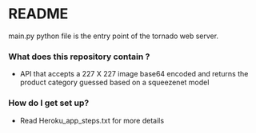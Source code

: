 # README #

main.py python file is the entry point of the tornado web server.

### What does this repository contain ? ###

* API that accepts a 227 X 227 image base64 encoded and returns the product category guessed based on a squeezenet model

### How do I get set up? ###

* Read Heroku_app_steps.txt for more details
